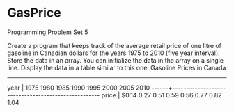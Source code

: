 GasPrice
========

Programming Problem Set 5

Create a program that keeps track of the average retail price of one litre of
gasoline in Canadian dollars for the years 1975 to 2010 (five year interval).
Store the data in an array. You can initialize the data in the array on a single
line. Display the data in a table similar to this one:
Gasoline Prices in Canada
-------- ------ -- ------
  year | 1975 1980 1985 1990 1995 2000 2005 2010
 ------+----------------------------------------------------
 price | $0.14 0.27 0.51 0.59 0.56 0.77 0.82 1.04 
